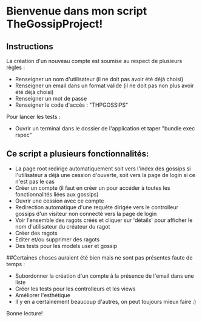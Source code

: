 # Bienvenue dans mon script TheGossipProject!

## Instructions
La création d'un nouveau compte est soumise au respect de plusieurs règles :
* Renseigner un nom d'utilisateur (il ne doit pas avoir été déjà choisi)
* Renseigner un email dans un format valide (il ne doit pas non plus avoir été déjà choisi)
* Renseigner un mot de passe
* Renseigner le code d'accès : "THPGOSSIPS"

Pour lancer les tests :
* Ouvrir un terminal dans le dossier de l'application et taper "bundle exec rspec"


## Ce script a plusieurs fonctionnalités:
* La page root redirige automatiquement soit vers l'index des gossips si l'utilisateur a déjà une cession d'ouverte, soit vers la page de login si ce n'est pas le cas
* Créer un compte (il faut en créer un pour accéder à toutes les fonctionnalités liées aux gossips)
* Ouvrir une cession avec ce compte
* Redirection automatique d'une requête dirigée vers le controlleur gossips d'un visiteur non connecté vers la page de login
* Voir l'ensemble des ragots créés et cliquer sur 'détails' pour afficher le nom d'utilisateur du créateur du ragot
* Créer des ragots
* Editer et/ou supprimer des ragots
* Des tests pour les models user et gossip


##Certaines choses auraient été bien mais ne sont pas présentes faute de temps :
* Subordonner la création d'un compte à la présence de l'email dans une liste
* Créer les tests pour les controlleurs et les views
* Améliorer l'esthétique
* Il y en a certainement beaucoup d'autres, on peut toujours mieux faire :)

Bonne lecture!

